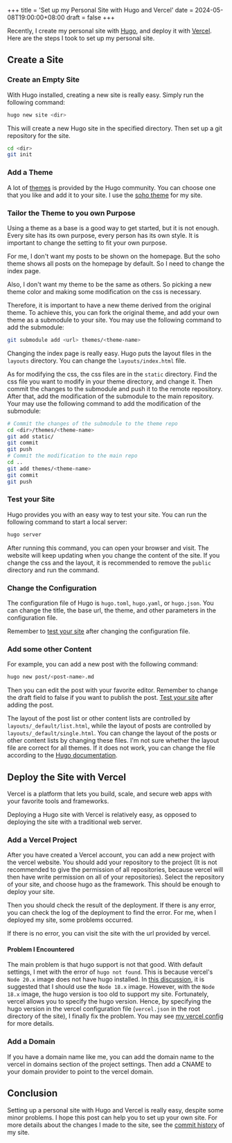 +++
title = 'Set up my Personal Site with Hugo and Vercel'
date = 2024-05-08T19:00:00+08:00
draft = false
+++

Recently, I create my personal site with [Hugo][hugo], and deploy it with [Vercel][vercel]. Here are the steps I took to set up my personal site.

[hugo]: https://gohugo.io/
[vercel]: https://vercel.com/

<!--more-->

## Create a Site

### Create an Empty Site

With Hugo installed, creating a new site is really easy. Simply run the
following command:

```bash
hugo new site <dir>
```

This will create a new Hugo site in the specified directory. Then set up a
git repository for the site.

```bash
cd <dir>
git init
```

### Add a Theme

A lot of [themes][hugo-themes] is provided by the Hugo community. You can
choose one that you like and add it to your site. I use the [soho theme][soho]
for my site.

[hugo-themes]: https://themes.gohugo.io/
[soho]: https://themes.gohugo.io/themes/soho/

### Tailor the Theme to you own Purpose

Using a theme as a base is a good way to get started, but it is not enough.
Every site has its own purpose, every person has its own style. It is
important to change the setting to fit your own purpose.

For me, I don't want my posts to be shown on the homepage. But the soho theme
shows all posts on the homepage by default. So I need to change the index
page.

Also, I don't want my theme to be the same as others. So picking a new theme
color and making some modification on the css is necessary.

Therefore, it is important to have a new theme derived from the original
theme. To achieve this, you can fork the original theme, and add your own
theme as a submodule to your site. You may use the following command to add
the submodule:

```bash
git submodule add <url> themes/<theme-name>
```

Changing the index page is really easy. Hugo puts the layout files in the
`layouts` directory. You can change the `layouts/index.html` file.

As for modifying the css, the css files are in the `static` directory. Find
the css file you want to modify in your theme directory, and change it. Then
commit the changes to the submodule and push it to the remote repository.
After that, add the modification of the submodule to the main repository.
Your may use the following command to add the modification of the submodule:

```bash
# Commit the changes of the submodule to the theme repo
cd <dir>/themes/<theme-name>
git add static/
git commit
git push
# Commit the modification to the main repo
cd ..
git add themes/<theme-name>
git commit
git push
```

### Test your Site

Hugo provides you with an easy way to test your site. You can run the
following command to start a local server:

```bash
hugo server
```

After running this command, you can open your browser and visit. The website
will keep updating when you change the content of the site. If you change
the css and the layout, it is recommended to remove the `public` directory
and run the command.

### Change the Configuration

The configuration file of Hugo is `hugo.toml`, `hugo.yaml`, or `hugo.json`.
You can change the title, the base url, the theme, and other parameters in
the configuration file.

Remember to [test your site](#test-your-site) after changing the
configuration file.

### Add some other Content

For example, you can add a new post with the following command:

```bash
hugo new post/<post-name>.md
```

Then you can edit the post with your favorite editor. Remember to change the
draft field to false if you want to publish the post.
[Test your site](#test-your-site) after adding the post.

The layout of the post list or other content lists are controlled by
`layouts/_default/list.html`, while the layout of posts are controlled by
`layouts/_default/single.html`. You can change the layout of the posts or
other content lists by changing these files. I'm not sure whether the layout
file are correct for all themes. If it does not work, you can change the
file according to the [Hugo documentation][hugo-list-documentation].

[hugo-list-documentation]: https://gohugo.io/templates/lists/

## Deploy the Site with Vercel

Vercel is a platform that lets you build, scale, and secure web apps with
your favorite tools and frameworks.

Deploying a Hugo site with Vercel is relatively easy, as opposed to
deploying the site with a traditional web server.

### Add a Vercel Project

After you have created a Vercel account, you can add a new project with the
vercel website. You should add your repository to the project (It is not
recommended to give the permission of all repositories, because vercel will
then have write permission on all of your repositories). Select the
repository of your site, and choose hugo as the framework. This should be
enough to deploy your site.

Then you should check the result of the deployment. If there is any error,
you can check the log of the deployment to find the error. For me, when I
deployed my site, some problems occurred.

If there is no error, you can visit the site with the url provided by vercel.

#### Problem I Encountered

The main problem is that hugo support is not that good. With default settings,
I met with the error of `hugo not found`. This is because vercel's `Node 20.x`
image does not have hugo installed. In
[this discussion][discussion-default-hugo-20], it is suggested that I should
use the `Node 18.x` image. However, with the `Node 18.x` image, the hugo
version is too old to support my site. Fortunately, vercel allows you to
specify the hugo version. Hence, by specifying the hugo version in the vercel
configuration file (`vercel.json` in the root directory of the site), I
finally fix the problem. You may see [my vercel config][my-vercel-config]
for more details.

[discussion-default-hugo-20]: https://github.com/orgs/vercel/discussions/6472
[my-vercel-config]: https://github.com/LauYeeYu/homepage/blob/master/vercel.json

### Add a Domain

If you have a domain name like me, you can add the domain name to the vercel in
domains section of the project settings. Then add a CNAME to your domain
provider to point to the vercel domain.

## Conclusion

Setting up a personal site with Hugo and Vercel is really easy, despite some
minor problems. I hope this post can help you to set up your own site. For
more details about the changes I made to the site, see the
[commit history][commit-history] of my site.

[commit-history]: https://github.com/LauYeeYu/homepage/commits/master/
